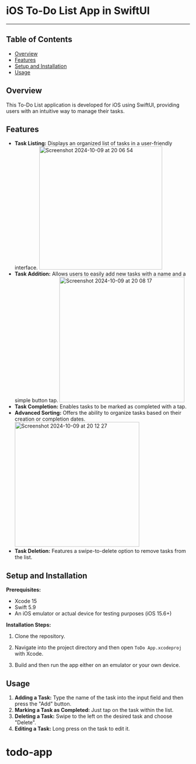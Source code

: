 # iOS To-Do List App in SwiftUI

---

## Table of Contents
- [Overview](#overview)
- [Features](#features)
- [Setup and Installation](#setup-and-installation)
- [Usage](#usage)

## Overview
This To-Do List application is developed for iOS using SwiftUI, providing users with an intuitive way to manage their tasks.

## Features
- **Task Listing:** Displays an organized list of tasks in a user-friendly interface.
  <img width="337" alt="Screenshot 2024-10-09 at 20 06 54" src="https://github.com/user-attachments/assets/7feecf16-115f-4f32-b328-352f2c474e93">
- **Task Addition:** Allows users to easily add new tasks with a name and a simple button tap.
  <img width="343" alt="Screenshot 2024-10-09 at 20 08 17" src="https://github.com/user-attachments/assets/d01f70d9-babd-4d40-83d8-0e75e58c4883">
- **Task Completion:** Enables tasks to be marked as completed with a tap.
- **Advanced Sorting:** Offers the ability to organize tasks based on their creation or completion dates.
  <img width="341" alt="Screenshot 2024-10-09 at 20 12 27" src="https://github.com/user-attachments/assets/4a70a82a-a530-41ac-b253-17414da71f0b">
- **Task Deletion:** Features a swipe-to-delete option to remove tasks from the list.

## Setup and Installation
**Prerequisites:** 
- Xcode 15
- Swift 5.9
- An iOS emulator or actual device for testing purposes (iOS 15.6+)

**Installation Steps:**
1. Clone the repository.

2. Navigate into the project directory and then open `ToDo App.xcodeproj` with Xcode.
3. Build and then run the app either on an emulator or your own device.

## Usage
1. **Adding a Task:** Type the name of the task into the input field and then press the "Add" button.
2. **Marking a Task as Completed:** Just tap on the task within the list.
3. **Deleting a Task:** Swipe to the left on the desired task and choose "Delete".
4. **Editing a Task:** Long press on the task to edit it.
# todo-app
